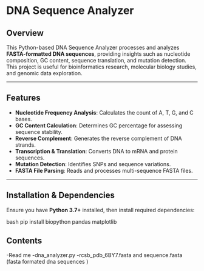 # DNA Sequence Analyzer

## Overview
This Python-based DNA Sequence Analyzer processes and analyzes **FASTA-formatted DNA sequences**, providing insights such as nucleotide composition, GC content, sequence translation, and mutation detection. This project is useful for bioinformatics research, molecular biology studies, and genomic data exploration.

---

## Features
- **Nucleotide Frequency Analysis**: Calculates the count of A, T, G, and C bases.
- **GC Content Calculation**: Determines GC percentage for assessing sequence stability.
- **Reverse Complement**: Generates the reverse complement of DNA strands.
- **Transcription & Translation**: Converts DNA to mRNA and protein sequences.
- **Mutation Detection**: Identifies SNPs and sequence variations.
- **FASTA File Parsing**: Reads and processes multi-sequence FASTA files.

---

## Installation & Dependencies
Ensure you have **Python 3.7+** installed, then install required dependencies:

bash
pip install biopython pandas matplotlib

## Contents 
-Read me 
-dna_analyzer.py
-rcsb_pdb_6BY7.fasta and sequence.fasta (fasta formated dna sequences )
